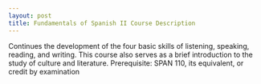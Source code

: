 ```yaml
---
layout: post
title: Fundamentals of Spanish II Course Description
---
```

Continues the development of the four basic skills of listening, speaking, reading, and writing. This course also serves as a brief introduction to the study of culture and literature. Prerequisite: SPAN 110, its equivalent, or credit by examination
